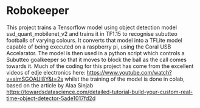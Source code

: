 # Robokeeper
This project trains a Tensorflow model using object detection model ssd_quant_mobilenet_v2 and trains it in TF1.15 to recognise subutteo footballs of varying colours.  It converts that model into a TFLite model capable of being executed on a raspberry pi, using the Coral USB Accelarator.  The model is then used in a python script which controls a Subutteo goalkeeper so that it moves to block the ball as the call comes towards it.
Much of the coding for this project has come from the excellent videos of edje electronics here: https://www.youtube.com/watch?v=aimSGOAUI8Y&t=2s 
whilst the training of the model is done in colab, based on the article by Alaa Sinjab https://towardsdatascience.com/detailed-tutorial-build-your-custom-real-time-object-detector-5ade1017fd2d
